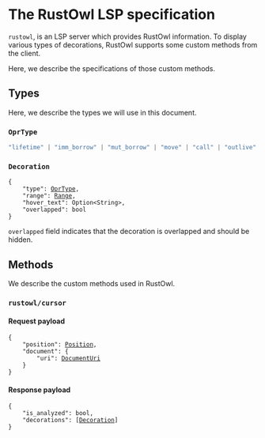 # The RustOwl LSP specification

`rustowl`, is an LSP server which provides RustOwl information.
To display various types of decorations, RustOwl supports some custom methods from the client.

Here, we describe the specifications of those custom methods.

## Types

Here, we describe the types we will use in this document.

### `OprType`

```typescript
"lifetime" | "imm_borrow" | "mut_borrow" | "move" | "call" | "outlive" | "shared_mut"
```

### `Decoration`

<pre><code>{
    "type": <a href="#oprtype">OprType</a>,
    "range": <a href="https://microsoft.github.io/language-server-protocol/specifications/lsp/3.17/specification/#range">Range</a>,
    "hover_text": Option&lt;String&gt;,
    "overlapped": bool
}
</code></pre>

`overlapped` field indicates that the decoration is overlapped and should be hidden.

## Methods

We describe the custom methods used in RustOwl.

### `rustowl/cursor`

#### Request payload

<pre><code>{
    "position": <a href="https://microsoft.github.io/language-server-protocol/specifications/lsp/3.17/specification/#position">Position</a>,
    "document": {
        "uri": <a href="https://microsoft.github.io/language-server-protocol/specifications/lsp/3.17/specification/#documentUri">DocumentUri</a>
    }
}
</code></pre>

#### Response payload

<pre><code>{
    "is_analyzed": bool,
    "decorations": [<a href="#decoration">Decoration</a>]
}
</code></pre>
